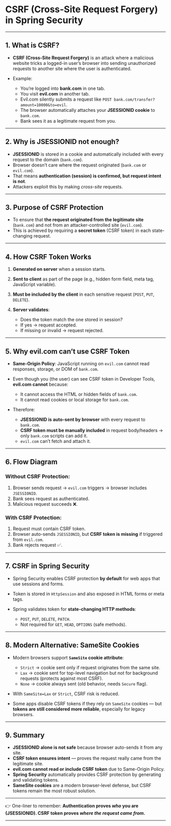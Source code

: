 # CSRF (Cross-Site Request Forgery) in Spring Security

---

## 1. What is CSRF?

* **CSRF (Cross-Site Request Forgery)** is an attack where a malicious website tricks a logged-in user’s browser into sending unauthorized requests to another site where the user is authenticated.
* Example:

  * You’re logged into **bank.com** in one tab.
  * You visit **evil.com** in another tab.
  * Evil.com silently submits a request like `POST bank.com/transfer?amount=10000&to=evil`.
  * The browser automatically attaches your **JSESSIONID cookie** to `bank.com`.
  * Bank sees it as a legitimate request from you.

---

## 2. Why is JSESSIONID not enough?

* **JSESSIONID** is stored in a cookie and automatically included with every request to the domain (`bank.com`).
* Browser doesn’t care where the request originated (`bank.com` or `evil.com`).
* That means **authentication (session) is confirmed, but request intent is not**.
* Attackers exploit this by making *cross-site* requests.

---

## 3. Purpose of CSRF Protection

* To ensure that **the request originated from the legitimate site** (`bank.com`) and not from an attacker-controlled site (`evil.com`).
* This is achieved by requiring a **secret token** (CSRF token) in each state-changing request.

---

## 4. How CSRF Token Works

1. **Generated on server** when a session starts.
2. **Sent to client** as part of the page (e.g., hidden form field, meta tag, JavaScript variable).
3. **Must be included by the client** in each sensitive request (`POST`, `PUT`, `DELETE`).
4. **Server validates**:

   * Does the token match the one stored in session?
   * If yes → request accepted.
   * If missing or invalid → request rejected.

---

## 5. Why evil.com can’t use CSRF Token

* **Same-Origin Policy**: JavaScript running on `evil.com` cannot read responses, storage, or DOM of `bank.com`.
* Even though you (the user) can see CSRF token in Developer Tools, **evil.com cannot** because:

  * It cannot access the HTML or hidden fields of `bank.com`.
  * It cannot read cookies or local storage for `bank.com`.
* Therefore:

  * **JSESSIONID is auto-sent by browser** with every request to `bank.com`.
  * **CSRF token must be manually included** in request body/headers → only `bank.com` scripts can add it.
  * `evil.com` can’t fetch and attach it.

---

## 6. Flow Diagram

### Without CSRF Protection:

1. Browser sends request → `evil.com` triggers → browser includes `JSESSIONID`.
2. Bank sees request as authenticated.
3. Malicious request succeeds ❌.

### With CSRF Protection:

1. Request must contain CSRF token.
2. Browser auto-sends `JSESSIONID`, but **CSRF token is missing** if triggered from `evil.com`.
3. Bank rejects request ✅.

---

## 7. CSRF in Spring Security

* Spring Security enables CSRF protection **by default** for web apps that use sessions and forms.
* Token is stored in `HttpSession` and also exposed in HTML forms or meta tags.
* Spring validates token for **state-changing HTTP methods**:

  * `POST`, `PUT`, `DELETE`, `PATCH`.
  * Not required for `GET`, `HEAD`, `OPTIONS` (safe methods).

---

## 8. Modern Alternative: SameSite Cookies

* Modern browsers support **`SameSite` cookie attribute**:

  * `Strict` → cookie sent only if request originates from the same site.
  * `Lax` → cookie sent for top-level navigation but not for background requests (protects against most CSRF).
  * `None` → cookie always sent (old behavior, needs `Secure` flag).
* With `SameSite=Lax` or `Strict`, CSRF risk is reduced.
* Some apps disable CSRF tokens if they rely on `SameSite` cookies — but **tokens are still considered more reliable**, especially for legacy browsers.

---

## 9. Summary

* **JSESSIONID alone is not safe** because browser auto-sends it from any site.
* **CSRF token ensures intent** — proves the request really came from the legitimate site.
* **evil.com cannot read or include CSRF token** due to Same-Origin Policy.
* **Spring Security** automatically provides CSRF protection by generating and validating tokens.
* **SameSite cookies** are a modern browser-level defense, but CSRF tokens remain the most robust solution.

---

👉 One-liner to remember:
**Authentication proves *who* you are (JSESSIONID).
CSRF token proves *where the request came from*.**

---


